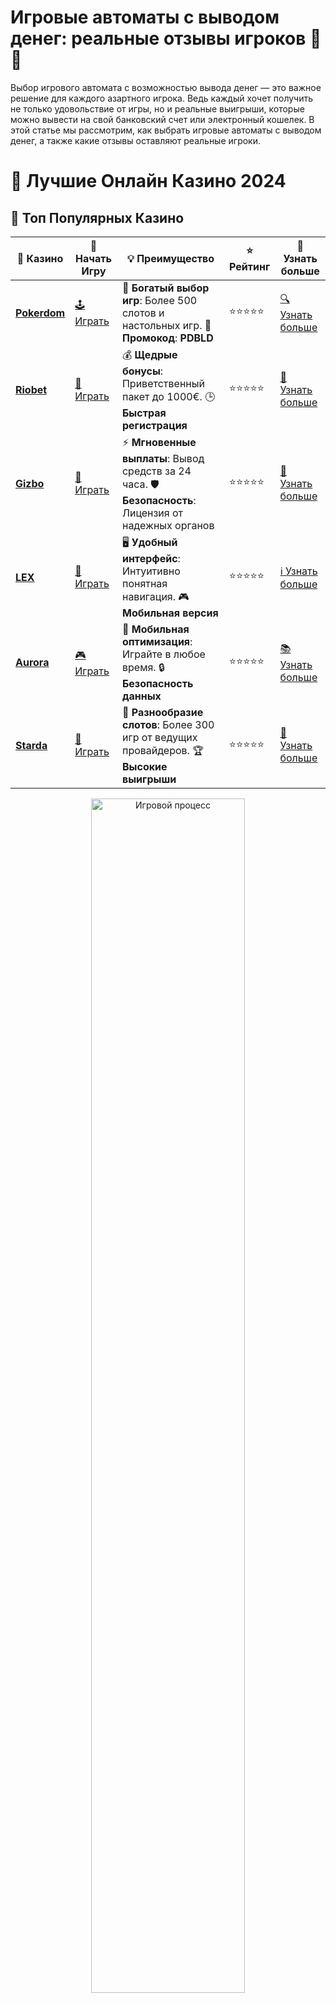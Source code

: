 # **Игровые автоматы с выводом денег: реальные отзывы игроков 🎰💸**

Выбор игрового автомата с возможностью вывода денег — это важное решение для каждого азартного игрока. Ведь каждый хочет получить не только удовольствие от игры, но и реальные выигрыши, которые можно вывести на свой банковский счет или электронный кошелек. В этой статье мы рассмотрим, как выбрать игровые автоматы с выводом денег, а также какие отзывы оставляют реальные игроки. 

# 🎰 Лучшие Онлайн Казино 2024

## 🌟 Топ Популярных Казино

| 🎲 **Казино** | 🔗 **Начать Игру** | 💡 **Преимущество** | ⭐ **Рейтинг** | 🔗 **Узнать больше** |
|--------------|---------------------|---------------------|----------------|----------------------|
| [**Pokerdom**](https://brandplay.link/4k77v2yx) | [🕹️ Играть](https://brandplay.link/4k77v2yx) | 🎉 **Богатый выбор игр**: Более 500 слотов и настольных игр. 🎁 **Промокод**: **PDBLD** | ⭐⭐⭐⭐⭐ | [🔍 Узнать больше](https://brandplay.link/4k77v2yx) |
| [**Riobet**](https://brandplay.link/7xBLTPyj) | [🎰 Играть](https://brandplay.link/7xBLTPyj) | 💰 **Щедрые бонусы**: Приветственный пакет до 1000€. 🕒 **Быстрая регистрация** | ⭐⭐⭐⭐⭐ | [📖 Узнать больше](https://brandplay.link/7xBLTPyj) |
| [**Gizbo**](https://brandplay.link/bprXw4YV) | [🎲 Играть](https://brandplay.link/bprXw4YV) | ⚡ **Мгновенные выплаты**: Вывод средств за 24 часа. 🛡️ **Безопасность**: Лицензия от надежных органов | ⭐⭐⭐⭐⭐ | [📝 Узнать больше](https://brandplay.link/bprXw4YV) |
| [**LEX**](https://brandplay.link/zW4hdDFV) | [🤑 Играть](https://brandplay.link/zW4hdDFV) | 🖥️ **Удобный интерфейс**: Интуитивно понятная навигация. 🎮 **Мобильная версия** | ⭐⭐⭐⭐⭐ | [ℹ️ Узнать больше](https://brandplay.link/zW4hdDFV) |
| [**Aurora**](https://10trafic-stat2.com/click/668546556bcc6313411604bd/6766/13032/subaccount) | [🎮 Играть](https://10trafic-stat2.com/click/668546556bcc6313411604bd/6766/13032/subaccount) | 📱 **Мобильная оптимизация**: Играйте в любое время. 🔒 **Безопасность данных** | ⭐⭐⭐⭐⭐ | [📚 Узнать больше](https://10trafic-stat2.com/click/668546556bcc6313411604bd/6766/13032/subaccount) |
| [**Starda**](https://brandplay.link/fB7xwRFL) | [🎯 Играть](https://brandplay.link/fB7xwRFL) | 🎰 **Разнообразие слотов**: Более 300 игр от ведущих провайдеров. 🏆 **Высокие выигрыши** | ⭐⭐⭐⭐⭐ | [🔎 Узнать больше](https://brandplay.link/fB7xwRFL) |

<div align="center">
    <img src="https://i.pinimg.com/originals/87/9e/b9/879eb9354dd0699582408b68f2e253b2.gif" alt="Игровой процесс" width="70%">
</div>

## 💎 Лучшие Бонусы и Акции

| 🎲 **Казино** | 🔗 **Начать Игру** | 💡 **Преимущество** | ⭐ **Рейтинг** | 🔗 **Узнать больше** |
|--------------|---------------------|---------------------|----------------|----------------------|
| [**Kometa**](https://brandplay.link/8ZymQJV8) | [🎰 Играть](https://brandplay.link/8ZymQJV8) | 🎁 **Эксклюзивные бонусы**: Регулярные акции и промо. 🔄 **Программы лояльности** | ⭐⭐⭐⭐☆ | [🔍 Узнать больше](https://brandplay.link/8ZymQJV8) |
| [**R7**](https://brandplay.link/bMd3Yjsw) | [🕹️ Играть](https://brandplay.link/bMd3Yjsw) | 🕒 **Круглосуточная поддержка**: Всегда на связи. 💸 **Высокие лимиты** | ⭐⭐⭐⭐☆ | [📖 Узнать больше](https://brandplay.link/bMd3Yjsw) |
| [**7K**](https://brandplay.link/BvQyFShp) | [🎲 Играть](https://brandplay.link/BvQyFShp) | 🌟 **Эксклюзивные бонусы**: Только для VIP игроков. 🎉 **Сезонные акции** | ⭐⭐⭐⭐☆ | [📝 Узнать больше](https://brandplay.link/BvQyFShp) |
| [**Kent**](https://brandplay.link/Fv2WP3js) | [🤑 Играть](https://brandplay.link/Fv2WP3js) | 📈 **Высокий RTP**: Более 98%. 💼 **Профессиональная поддержка** | ⭐⭐⭐⭐☆ | [ℹ️ Узнать больше](https://brandplay.link/Fv2WP3js) |
| [**1Xslots**](https://brandplay.link/hSB1khtr) | [🎮 Играть](https://brandplay.link/hSB1khtr) | 🎉 **Множество акций**: Еженедельные бонусы и турниры. 🛡️ **Безопасность** | ⭐⭐⭐⭐☆ | [📚 Узнать больше](https://brandplay.link/hSB1khtr) |
| [**Gama**](https://brandplay.link/j6NMKsDz) | [🎯 Играть](https://brandplay.link/j6NMKsDz) | 🔍 **Интуитивный интерфейс**: Легкость использования. 🏅 **Престижные турниры** | ⭐⭐⭐⭐☆ | [🔎 Узнать больше](https://brandplay.link/j6NMKsDz) |

<div align="center">
    <img src="https://i.pinimg.com/originals/87/9e/b9/879eb9354dd0699582408b68f2e253b2.gif" alt="Игровой процесс" width="70%">
</div>

## 🚀 Быстрые Выигрыши и Поддержка

| 🎲 **Казино** | 🔗 **Начать Игру** | 💡 **Преимущество** | ⭐ **Рейтинг** | 🔗 **Узнать больше** |
|--------------|---------------------|---------------------|----------------|----------------------|
| [**Onion**](https://brandplay.link/zBGRVpQ9) | [🎰 Играть](https://brandplay.link/zBGRVpQ9) | 🤑 **Низкие ставки**: Идеально для начинающих. 🔄 **Быстрые выводы** | ⭐⭐⭐⭐☆ | [🔍 Узнать больше](https://brandplay.link/zBGRVpQ9) |
| [**Чемпион**](https://temon-gter.cfd/go/lRq?p80412p304504pcc44t17455) | [🕹️ Играть](https://temon-gter.cfd/go/lRq?p80412p304504pcc44t17455) | 🏅 **Лояльная программа**: Награды за активность. 🎁 **Ежемесячные бонусы** | ⭐⭐⭐⭐☆ | [📖 Узнать больше](https://temon-gter.cfd/go/lRq?p80412p304504pcc44t17455) |
| [**Vavada**](https://vavadapartner.pro/?promo=ea5c9275-6854-4505-94fc-95ab18221945-linkb2) | [🎲 Играть](https://vavadapartner.pro/?promo=ea5c9275-6854-4505-94fc-95ab18221945-linkb2) | 🚀 **Быстрая регистрация**: Начните играть мгновенно. 🔐 **Безопасные транзакции** | ⭐⭐⭐⭐☆ | [📝 Узнать больше](https://vavadapartner.pro/?promo=ea5c9275-6854-4505-94fc-95ab18221945-linkb2) |
| [**Friends**](https://gofriends.kim/linkb2) | [🤑 Играть](https://gofriends.kim/linkb2) | 🤝 **Социальные игры**: Играйте с друзьями. 🌐 **Мультиплатформенность** | ⭐⭐⭐⭐☆ | [ℹ️ Узнать больше](https://gofriends.kim/linkb2) |
| [**1WIN**](https://brandplay.link/smXVpBbG) | [🎮 Играть](https://brandplay.link/smXVpBbG) | 🏆 **Спортивные ставки**: Широкий выбор видов спорта. 💵 **Высокие коэффициенты** | ⭐⭐⭐⭐☆ | [📚 Узнать больше](https://brandplay.link/smXVpBbG) |
| [**Drip**](https://drp-ircp01.com/c07e6a3db) | [🎯 Играть](https://drp-ircp01.com/c07e6a3db) | 🌐 **Инновационные игры**: Новейшие игровые технологии. 🛡️ **Высокая безопасность** | ⭐⭐⭐⭐☆ | [🔎 Узнать больше](https://drp-ircp01.com/c07e6a3db) |
| [**JoyCasino**](https://rpc30.call2me.pro/?/ru/registration?apkpop=0&partner=p24970p3291217pc98f) | [🎰 Играть](https://rpc30.call2me.pro/?/ru/registration?apkpop=0&partner=p24970p3291217pc98f) | 🎁 **Приятные бонусы**: Ежедневные акции и подарки. 🕹️ **Разнообразие игр** | ⭐⭐⭐⭐☆ | [🔍 Узнать больше](https://rpc30.call2me.pro/?/ru/registration?apkpop=0&partner=p24970p3291217pc98f) |

<div align="center">
    <img src="https://i.pinimg.com/originals/87/9e/b9/879eb9354dd0699582408b68f2e253b2.gif" alt="Игровой процесс" width="70%">
</div>
---

✨ **Выбирайте лучшее казино для себя и наслаждайтесь игрой! Удачи!** ✨
![Игровые автоматы](https://i.pinimg.com/originals/a9/29/6e/a9296ea1cf6a7c20a985e593451f0323.png)

## Как выбрать игровой автомат с выводом денег? 🎮💵

Если вы хотите играть в игровые автоматы с реальными деньгами, важно учитывать несколько факторов, чтобы обеспечить себе не только интересный процесс, но и надежные выплаты.

### 1. **Лицензия и надежность казино** 🛡️
Перед тем как начать играть на деньги, всегда проверяйте, есть ли у онлайн-казино лицензия. Лицензированные казино проходят строгие проверки, и их деятельность контролируется регулирующими органами. Это означает, что выплаты будут честными и безопасными.

### 2. **Платежные системы** 💳
Убедитесь, что выбранное вами казино поддерживает удобные для вас методы вывода денег. Популярные и проверенные платежные системы, такие как Visa, MasterCard, Skrill, Neteller, и криптовалюты, обычно гарантируют быстрые и безопасные транзакции.

### 3. **Условия вывода денег** ⏱️
Некоторые казино могут иметь ограничения по минимальной или максимальной сумме вывода. Важно заранее ознакомиться с условиями, чтобы избежать неприятных сюрпризов. Также обратите внимание на скорость обработки запросов на вывод — она может варьироваться от нескольких часов до нескольких рабочих дней.

### 4. **Популярные слоты с возможностью вывода денег** 💰
Игровые автоматы с реальными выплатами включают как классические слоты, так и более современные видеослоты. Выбор игр зависит от вашего вкуса и стратегии. Однако стоит обратить внимание на автоматы с высокой волатильностью, которые могут предложить более крупные выигрыши.

## Отзывы игроков: что говорят о игровых автоматах с выводом денег? 🤔💬

Мнения игроков об игровых автоматах с выводом денег сильно различаются, но есть несколько общих тенденций, которые стоит учитывать при выборе.

### 1. **Долгий процесс вывода денег** 🕐
Некоторые игроки жалуются на долгий процесс вывода выигрышей в некоторых казино. Хотя большинство лицензированных казино выплачивает деньги быстро, бывает, что при больших суммах или первых выводах процесс может занять больше времени. 

> *"Выиграл в автомате 2000 рублей, но на вывод пришлось ждать несколько дней. Это несколько расстроило, но в конце концов деньги пришли."* — Алексей, 35 лет.

### 2. **Проблемы с верификацией** 🛑
Еще одна распространенная проблема — это необходимость верификации аккаунта перед выводом денег. Хотя это стандартная процедура в большинстве казино для предотвращения мошенничества, некоторые игроки жалуются на трудности с подачей документов или медленное их рассмотрение.

> *"Процесс верификации затянулся, но в конечном итоге я все равно получил деньги. Главное, что в итоге все честно."* — Ирина, 28 лет.

### 3. **Надежность и безопасность** 🔒
Множество игроков отмечают, что важно выбирать казино с хорошей репутацией, чтобы не столкнуться с проблемами при выводе денег. Честные казино, как правило, обеспечивают высокую степень безопасности и прозрачности в финансовых операциях.

> *"Играю в казино с лицензией, всегда могу вывести деньги без проблем. Главное — не забывать проверять статус казино перед тем, как начать игру."* — Владимир, 42 года.

### 4. **Бонусы и акции** 🎁
Многие онлайн-казино предлагают бонусы за регистрацию и депозит, которые могут значительно увеличить ваши шансы на выигрыш. Однако важно помнить, что бонусы могут иметь условия по выводу, такие как требования по ставкам или ограничения на сумму вывода.

> *"Я получил бонус за первый депозит, и это значительно увеличило мои шансы на выигрыш. Бонусы реально помогают, если правильно их использовать!"* — Ольга, 30 лет.

## Популярные игровые автоматы с возможностью вывода денег 💸

1. **Book of Dead** — Один из самых популярных автоматов с возможностью крупных выплат. Этот слот имеет интересную бонусную систему и может предложить игрокам большие выигрыши.
   
2. **Starburst** — Классический слот от NetEnt, который известен своей высокочастотной выплатой. Отличается простотой и стабильными выигрышами.

3. **Gonzo’s Quest** — Древняя тема и интересная механика игры с возможностью выигрывать не только на одном вращении, но и при дополнительных падениях символов.

4. **Mega Moolah** — Один из самых известных джекпотных автоматов, предлагающий шанс на выигрыш миллиона долларов.

## Как увеличить шансы на успешный вывод денег? 📈💡

### 1. **Чтение отзывов о казино** 📑
Прежде чем выбрать казино, всегда читайте отзывы игроков. Это поможет вам понять, насколько честно казино в отношении выплат и обслуживания.

### 2. **Аккуратность в ставках** 💸
Не стоит ставить все деньги сразу. Лучше делать ставки постепенно и контролировать свой банкролл. Это поможет вам избежать потерь и увеличить шансы на успешный вывод.

### 3. **Активное использование бонусов** 🎁
Многие казино предлагают бонусы, которые могут увеличить ваш депозит или дать дополнительные вращения. Использование бонусов с умом может помочь вам выиграть больше и вывести деньги.

## Заключение: стоит ли играть в игровые автоматы с выводом денег? 🎰💵

Игровые автоматы с реальными выплатами — это отличный способ не только развлекаться, но и выиграть деньги. Важно выбирать надежные и лицензированные казино, внимательно читать отзывы других игроков, и всегда следить за условиями вывода средств. При соблюдении этих простых рекомендаций ваши шансы на успешные выигрыши значительно возрастут. Удачи вам в поисках сокровищ и больших выигрышей! 💰🎉
